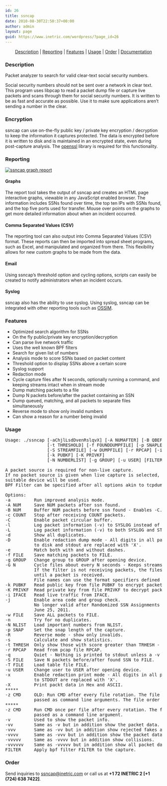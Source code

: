 ```yaml
---
id: 26
title: ssncap
date: 2010-08-30T22:50:37+00:00
author: admin
layout: page
guid: https://www.inetric.com/wordpress/?page_id=26
---
```

<p id="top" />

<div class="cnotice" style="text-align:center;">
  <a href="#description">Description</a> | <a href="#reporting">Reporting</a> | <a href="#features">Features</a> | <a href="#usage">Usage</a> | <a href="/security/ssncap/order">Order</a> | <a href="/security/ssncap/documentation">Documentation</a>
</div>

### <a name="description">Description</a>

Packet analyzer to search for valid clear-text social security numbers.
</p>

Social security numbers should not be sent over a network in clear text. This program uses libpcap to read a packet dump file or capture live packets and scans through them for social security numbers. It is written to be as fast and accurate as possible. Use it to make sure applications aren&#8217;t sending a number in the clear.

### <a name="Encryption">Encryption</a>

ssncap can use on-the-fly public key / private key encryption / decryption to keep the information it captures protected. The data is encrypted before it is written to disk and is maintained in an encrypted state, even during post-capture analysis. The [openssl](http://www.openssl.org/) library is required for this functionality.

### <a name="reporting">Reporting</a>

[<img src="/wp-content/uploads/2010/08/ssncapreport-300x214.png" alt="ssncap graph report" title="ssncap report" width="300" height="214" class="alignright size-medium wp-image-59" srcset="https://inetric.com/wp-content/uploads/2010/08/ssncapreport-300x214.png 300w, https://inetric.com/wp-content/uploads/2010/08/ssncapreport.png 913w" sizes="(max-width: 300px) 100vw, 300px" />](/wp-content/uploads/2010/08/ssncapreport.png)

#### Graphs

The report tool takes the output of ssncap and creates an HTML page interactive graphs, viewable in any JavaScript enabled browser. The information includes SSNs found over time, the top ten IPs with SSNs found, and the top five ports used for transfer. Mouse over points on the graphs to get more detailed information about when an incident occurred.

#### Comma Separated Values (CSV)

The reporting tool can also output into Comma Separated Values (CSV) format. These reports can then be imported into spread sheet programs, such as Excel, and manipulated and organized from there. This flexibility allows for new custom graphs to be made from the data.

#### Email

Using ssncap&#8217;s threshold option and cycling options, scripts can easily be created to notify administrators when an incident occurs.

#### Syslog

ssncap also has the ability to use syslog. Using syslog, ssncap can be integrated with other reporting tools such as [OSSIM](http://www.alienvault.com/products.php?section=OpenSourceSI).

### <a name="features">Features</a>

  * Optimized search algorithm for SSNs
  * On the fly public/private key encryption/decryption
  * Can parse live network traffic
  * Uses the well known BPF filters
  * Search for given list of numbers
  * Analysis mode to score SSNs based on packet content
  * Threshold option to display SSNs above a certain score
  * Syslog support
  * Redaction mode
  * Cycle capture files after N seconds, optionally running a command, and keeping streams intact when in stream mode
  * Dump matching packets to a file
  * Dump N packets before/after the packet containing an SSN
  * Dump queued, matching, and all packets to separate files simultaneously
  * Reverse mode to show only invalid numbers
  * Can show a reason for a number being invalid

### <a name="usage">Usage</a>

<pre>
Usage: ./ssncap [-aChjlLsdDvenRslqvX] [-A NUMAFTER] [-B QBEFORE] [-c COUNT]
                [-t THRESHOLD] [-f FOUNDDUMPFILE] [-p SNAPLEN]
                [-S STREAMFILE] [-w DUMPFILE] [-r RPCAP] [-i INTERFACE]
                [-k PUBKF] [-K PRIVKF]
                [-N NUMBERLIST] [-g GROUP] [-u USER] [FILTER]

A packet source is required for non-live capture.
If no packet source is given when live capture is selected, the first
suitable device will be used.
BPF Filter can be specified after all options akin to tcpdump.

Options:
-a         Run improved analysis mode.
-A NUM     Save NUM packets after ssn found.
-B NUM     Buffer NUM packets before ssn found - Enables -C.
-c COUNT   Stop after receiving COUNT packets.
-C         Enable packet circular buffer.
-l         Log packet information (-v) to SYSLOG instead of STDOUT.
-L         Log packet information (-v) to both SYSLOG and STDOUT.
-d         Show all duplicates.
-D         Enable redaction dump mode - All digits in all packets written
           to disk and stdout are replaced with 'X'.
-e         Match both with and without dashes.
-f FILE    Save matching packets to FILE.
-g GROUP   Change group to GROUP after opening device.
-G N       Cycle files about every N seconds - Keeps streams for -S intact.
           If the filter is not receiving packets, the files will not be cycled
           until a packet is received.
           File names can use the format specifiers defined by strftime(3).
-k PUBKF   Read public key from file PUBKF to encrypt packet data.
-K PRIVKF  Read private key from file PRIVKF to decrypt packet data.
-i IFACE   Read live traffic from IFACE.
-j         Enable area code and group check.
           No longer valid after Randomized SSN Assignments started on
           June 25, 2011.
-w FILE    Save ALL packets to FILE.
-n         Try for no duplicates.
-N NLIST   Load important numbers from NLIST.
-p SNAP    Set the snap length of the capture.
-R         Reverse mode - show only invalids.
-s         Calculate and show statistics.
-t THRESH  Only show those with score greater than TRHESH - Enables -a.
-r RPCAP   Read from pcap file RPCAP.
-q         Quiet - Nothing is printed to stdout unless a -v or -s is given.
-S FILE    Save N packets before/after found SSN to FILE.
-T FILE    Load table file FILE.
-u USER    Change user to USER after opening device.
-x         Enable redaction print mode - All digits in all packets written
           to STDOUT are replaced with 'X'.
-X         Print packt data in Hex and ASCII.
*****
-z CMD     OLD: Run CMD after every file rotation. The file names will be
           passed as command line arguments. The file order is -w -S -f.
*****
-z CMD     Run CMD once per file after every rotation. The file name will be
           passed as a command line argument.
-v         Used to show the packet info.
-vv        Same as -v but in addition show the packet data.
-vvv       Same as -vv but in addition show rejected fakes and a reason.
-vvvv      Same as -vvv but in addition show the packet data for rejected fakes.
-vvvvv     Same as -vvvv but in addition show collisions.
-vvvvvv    Same as -vvvvv but in addition show all packet data.
FILTER     Apply bpf filter FILTER to the capture.
</pre>

### Order

Send inquiries to <span style="text-decoration:underline;">s<!--s-->snc<!--p-->ap@inet<!--a-->ric<!--m-->.com</span> or call us at **+1 72 INETRIC 2 [+1 (724) 638 7422]**.
